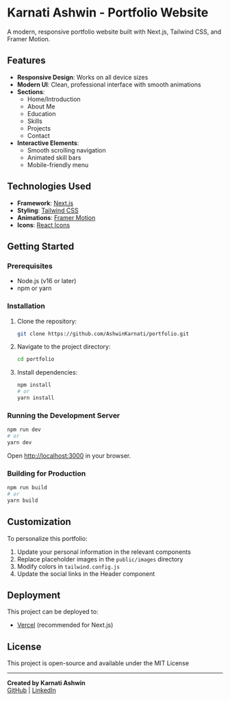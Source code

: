 # Karnati Ashwin - Portfolio Website

A modern, responsive portfolio website built with Next.js, Tailwind CSS, and Framer Motion.

## Features

- **Responsive Design**: Works on all device sizes
- **Modern UI**: Clean, professional interface with smooth animations
- **Sections**:
  - Home/Introduction
  - About Me
  - Education
  - Skills
  - Projects
  - Contact
- **Interactive Elements**:
  - Smooth scrolling navigation
  - Animated skill bars
  - Mobile-friendly menu

## Technologies Used

- **Framework**: [Next.js](https://nextjs.org/)
- **Styling**: [Tailwind CSS](https://tailwindcss.com/)
- **Animations**: [Framer Motion](https://www.framer.com/motion/)
- **Icons**: [React Icons](https://react-icons.github.io/react-icons/)

## Getting Started

### Prerequisites

- Node.js (v16 or later)
- npm or yarn

### Installation

1. Clone the repository:
   ```bash
   git clone https://github.com/AshwinKarnati/portfolio.git
   ```
2. Navigate to the project directory:
   ```bash
   cd portfolio
   ```
3. Install dependencies:
   ```bash
   npm install
   # or
   yarn install
   ```

### Running the Development Server

```bash
npm run dev
# or
yarn dev
```

Open [http://localhost:3000](http://localhost:3000) in your browser.

### Building for Production

```bash
npm run build
# or
yarn build
```

## Customization

To personalize this portfolio:

1. Update your personal information in the relevant components
2. Replace placeholder images in the `public/images` directory
3. Modify colors in `tailwind.config.js`
4. Update the social links in the Header component

## Deployment

This project can be deployed to:

- [Vercel](https://vercel.com/) (recommended for Next.js)

## License

This project is open-source and available under the MIT License

---

**Created by Karnati Ashwin**  
[GitHub](https://github.com/AshwinKarnati) | [LinkedIn](https://linkedin.com/in/ashwin-karnati)

